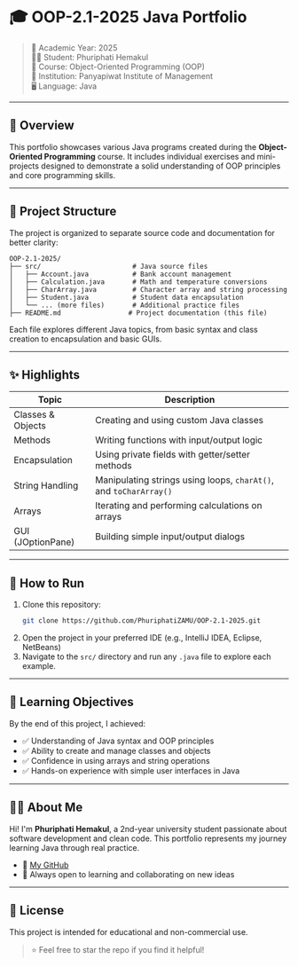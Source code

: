 # 🎓 OOP-2.1-2025 Java Portfolio

> 📅 Academic Year: 2025\
> 👨‍🎓 Student: Phuriphati Hemakul\
> 🏫 Course: Object-Oriented Programming (OOP)\
> 🏫 Institution: Panyapiwat Institute of Management\
> 🖥️ Language: Java

---

## 📖 Overview

This portfolio showcases various Java programs created during the **Object-Oriented Programming** course. It includes individual exercises and mini-projects designed to demonstrate a solid understanding of OOP principles and core programming skills.

---

## 📂 Project Structure

The project is organized to separate source code and documentation for better clarity:

```
OOP-2.1-2025/
├── src/                       # Java source files
│   ├── Account.java           # Bank account management
│   ├── Calculation.java       # Math and temperature conversions
│   ├── CharArray.java         # Character array and string processing
│   ├── Student.java           # Student data encapsulation
│   └── ... (more files)       # Additional practice files
├── README.md                 # Project documentation (this file)
```

Each file explores different Java topics, from basic syntax and class creation to encapsulation and basic GUIs.

---

## ✨ Highlights

| Topic             | Description                                                       |
| ----------------- | ----------------------------------------------------------------- |
| Classes & Objects | Creating and using custom Java classes                            |
| Methods           | Writing functions with input/output logic                         |
| Encapsulation     | Using private fields with getter/setter methods                   |
| String Handling   | Manipulating strings using loops, `charAt()`, and `toCharArray()` |
| Arrays            | Iterating and performing calculations on arrays                   |
| GUI (JOptionPane) | Building simple input/output dialogs                              |

---

## 🚀 How to Run

1. Clone this repository:
   ```bash
   git clone https://github.com/PhuriphatiZAMU/OOP-2.1-2025.git
   ```
2. Open the project in your preferred IDE (e.g., IntelliJ IDEA, Eclipse, NetBeans)
3. Navigate to the `src/` directory and run any `.java` file to explore each example.

---

## 📘 Learning Objectives

By the end of this project, I achieved:

- ✅ Understanding of Java syntax and OOP principles
- ✅ Ability to create and manage classes and objects
- ✅ Confidence in using arrays and string operations
- ✅ Hands-on experience with simple user interfaces in Java

---

## 🙋‍♂️ About Me

Hi! I'm **Phuriphati Hemakul**, a 2nd-year university student passionate about software development and clean code. This portfolio represents my journey learning Java through real practice.

- 🔗 [My GitHub](https://github.com/PhuriphatiZAMU)
- 💼 Always open to learning and collaborating on new ideas

---

## 📜 License

This project is intended for educational and non-commercial use.

> ⭐ Feel free to star the repo if you find it helpful!


